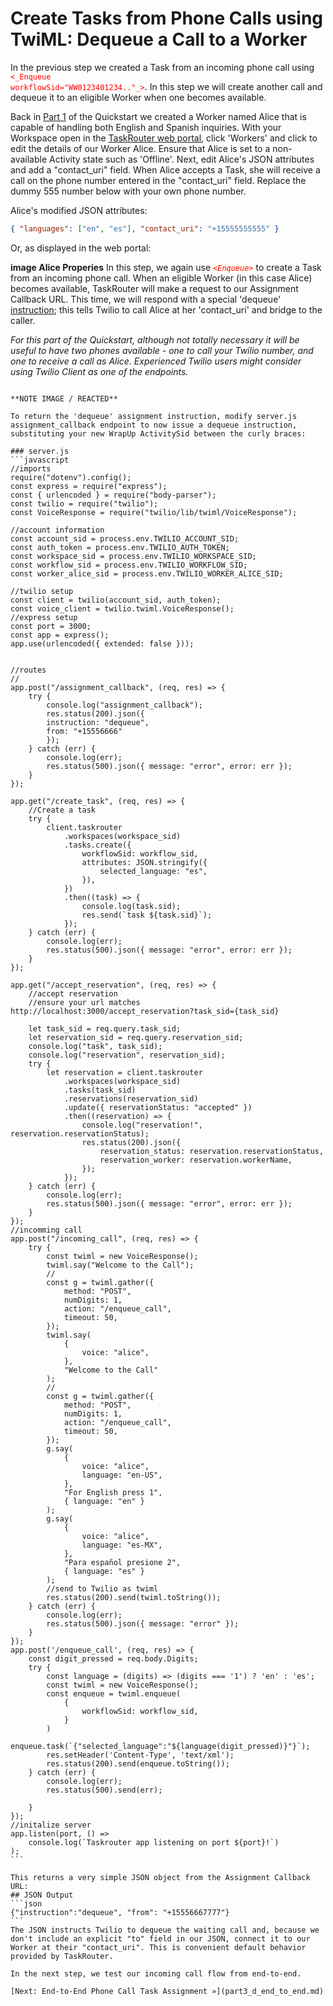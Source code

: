 # Create Tasks from Phone Calls using TwiML: Dequeue a Call to a Worker

In the previous step we created a Task from an incoming phone call using <code style="color:red;background_color:ivory"><\_Enqueue workflowSid="WW0123401234.."\_></code>. In this step we will create another call and dequeue it to an eligible Worker when one becomes available.

Back in [Part 1](../part1/part1.md) of the Quickstart we created a Worker named Alice that is capable of handling both English and Spanish inquiries. With your Workspace open in the [TaskRouter web portal](https://www.twilio.com/console/taskrouter/workspaces), click 'Workers' and click to edit the details of our Worker Alice. Ensure that Alice is set to a non-available Activity state such as 'Offline'. Next, edit Alice's JSON attributes and add a "contact_uri" field. When Alice accepts a Task, she will receive a call on the phone number entered in the "contact_uri" field. Replace the dummy 555 number below with your own phone number.

Alice's modified JSON attributes:

```json
{ "languages": ["en", "es"], "contact_uri": "+15555555555" }
```

Or, as displayed in the web portal:

**image Alice Properies**
In this step, we again use <code style="color:red;background-color:ivory"><_Enqueue_></code> to create a Task from an incoming phone call. When an eligible Worker (in this case Alice) becomes available, TaskRouter will make a request to our Assignment Callback URL. This time, we will respond with a special 'dequeue' [instruction](https://www.twilio.com/docs/taskrouter/handle-assignment-callbacks); this tells Twilio to call Alice at her 'contact_uri' and bridge to the caller.

_For this part of the Quickstart, although not totally necessary it will be useful to have two phones available - one to call your Twilio number, and one to receive a call as Alice. Experienced Twilio users might consider using Twilio Client as one of the endpoints._

````With your Workspace open in the [TaskRouter web portal](https://www.twilio.com/console/taskrouter/workspaces), click 'Activities' and then 'Create Activity'. Give the new Activity a name of 'WrapUp' and a value of 'unavailable'. Once you've saved it, make a note of the Activity Sid:~~~

**NOTE IMAGE / REACTED**

To return the 'dequeue' assignment instruction, modify server.js assignment_callback endpoint to now issue a dequeue instruction, substituting your new WrapUp ActivitySid between the curly braces:

### server.js
```javascript
//imports
require("dotenv").config();
const express = require("express");
const { urlencoded } = require("body-parser");
const twilio = require("twilio");
const VoiceResponse = require("twilio/lib/twiml/VoiceResponse");

//account information
const account_sid = process.env.TWILIO_ACCOUNT_SID;
const auth_token = process.env.TWILIO_AUTH_TOKEN;
const workspace_sid = process.env.TWILIO_WORKSPACE_SID;
const workflow_sid = process.env.TWILIO_WORKFLOW_SID;
const worker_alice_sid = process.env.TWILIO_WORKER_ALICE_SID;

//twilio setup
const client = twilio(account_sid, auth_token);
const voice_client = twilio.twiml.VoiceResponse();
//express setup
const port = 3000;
const app = express();
app.use(urlencoded({ extended: false }));


//routes
//
app.post("/assignment_callback", (req, res) => {
    try {
        console.log("assignment_callback");
        res.status(200).json({
        instruction: "dequeue",
        from: "+15556666"
        });
    } catch (err) {
        console.log(err);
        res.status(500).json({ message: "error", error: err });
    }
});

app.get("/create_task", (req, res) => {
    //Create a task
    try {
        client.taskrouter
            .workspaces(workspace_sid)
            .tasks.create({
                workflowSid: workflow_sid,
                attributes: JSON.stringify({
                    selected_language: "es",
                }),
            })
            .then((task) => {
                console.log(task.sid);
                res.send(`task ${task.sid}`);
            });
    } catch (err) {
        console.log(err);
        res.status(500).json({ message: "error", error: err });
    }
});

app.get("/accept_reservation", (req, res) => {
    //accept reservation
    //ensure your url matches http://localhost:3000/accept_reservation?task_sid={task_sid}

    let task_sid = req.query.task_sid;
    let reservation_sid = req.query.reservation_sid;
    console.log("task", task_sid);
    console.log("reservation", reservation_sid);
    try {
        let reservation = client.taskrouter
            .workspaces(workspace_sid)
            .tasks(task_sid)
            .reservations(reservation_sid)
            .update({ reservationStatus: "accepted" })
            .then((reservation) => {
                console.log("reservation!", reservation.reservationStatus);
                res.status(200).json({
                    reservation_status: reservation.reservationStatus,
                    reservation_worker: reservation.workerName,
                });
            });
    } catch (err) {
        console.log(err);
        res.status(500).json({ message: "error", error: err });
    }
});
//incomming call
app.post("/incoming_call", (req, res) => {
    try {
        const twiml = new VoiceResponse();
        twiml.say("Welcome to the Call");
        //
        const g = twiml.gather({
            method: "POST",
            numDigits: 1,
            action: "/enqueue_call",
            timeout: 50,
        });
        twiml.say(
            {
                voice: "alice",
            },
            "Welcome to the Call"
        );
        //
        const g = twiml.gather({
            method: "POST",
            numDigits: 1,
            action: "/enqueue_call",
            timeout: 50,
        });
        g.say(
            {
                voice: "alice",
                language: "en-US",
            },
            "For English press 1",
            { language: "en" }
        );
        g.say(
            {
                voice: "alice",
                language: "es-MX",
            },
            "Para español presione 2",
            { language: "es" }
        );
        //send to Twilio as twiml
        res.status(200).send(twiml.toString());
    } catch (err) {
        console.log(err);
        res.status(500).json({ message: "error" });
    }
});
app.post('/enqueue_call', (req, res) => {
    const digit_pressed = req.body.Digits;
    try {
        const language = (digits) => (digits === '1') ? 'en' : 'es';
        const twiml = new VoiceResponse();
        const enqueue = twiml.enqueue(
            {
                workflowSid: workflow_sid,
            }
        )
        enqueue.task(`{"selected_language":"${language(digit_pressed)}"}`);
        res.setHeader('Content-Type', 'text/xml');
        res.status(200).send(enqueue.toString());
    } catch (err) {
        console.log(err);
        res.status(500).send(err);

    }
});
//initalize server
app.listen(port, () =>
    console.log(`Taskrouter app listening on port ${port}!`)
);
```

This returns a very simple JSON object from the Assignment Callback URL:
## JSON Output
```json
{"instruction":"dequeue", "from": "+15556667777"}
```
The JSON instructs Twilio to dequeue the waiting call and, because we don't include an explicit "to" field in our JSON, connect it to our Worker at their "contact_uri". This is convenient default behavior provided by TaskRouter.

In the next step, we test our incoming call flow from end-to-end.

[Next: End-to-End Phone Call Task Assignment »](part3_d_end_to_end.md)

````

